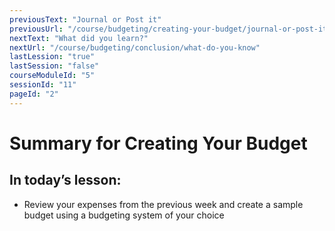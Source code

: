 ```yaml
---
previousText: "Journal or Post it"
previousUrl: "/course/budgeting/creating-your-budget/journal-or-post-it"
nextText: "What did you learn?"
nextUrl: "/course/budgeting/conclusion/what-do-you-know"
lastLession: "true"
lastSession: "false"
courseModuleId: "5"
sessionId: "11"
pageId: "2"
---
```



# Summary for Creating Your Budget
## In today’s lesson: 
- Review your expenses from the previous week and create a sample budget using a budgeting system of your choice

